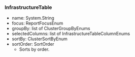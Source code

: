 ### InfrastructureTable
- name: System.String
- focus: ReportFocusEnum
- groupBy: list of ClusterGroupByEnums
- selectedColumns: list of InfrastructureTableColumnEnums
- sortBy: ClusterSortByEnum
- sortOrder: SortOrder
  - Sorts by order.
